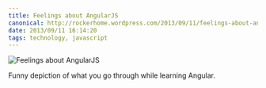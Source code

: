 ```yaml
---
title: Feelings about AngularJS
canonical: http://rockerhome.wordpress.com/2013/09/11/feelings-about-angularjs/
date: 2013/09/11 16:14:20
tags: technology, javascript
---
```

![Feelings about AngularJS](http://rockerhome.files.wordpress.com/2013/09/feelings_about_angularjs_over_time.png)

Funny depiction of what you go through while learning Angular.
